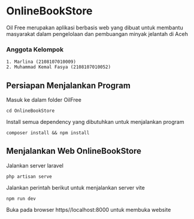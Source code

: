 # OnlineBookStore
 Oil Free merupakan aplikasi berbasis web yang dibuat untuk membantu masyarakat dalam pengelolaan dan pembuangan minyak jelantah di Aceh
 
### Anggota Kelompok
    1. Marlina (2108107010009)
    2. Muhammad Kemal Fasya (2108107010052)

## Persiapan Menjalankan Program
 Masuk ke dalam folder OilFree
 
    cd OnlineBookStore
    
Install semua dependency yang dibutuhkan untuk menjalankan program

    composer install && npm install

## Menjalankan Web OnlineBookStore
 Jalankan server laravel
 
    php artisan serve
    
 Jalankan perintah berikut untuk menjalankan server vite
 
    npm run dev
    
 Buka pada browser https//localhost:8000 untuk membuka website
